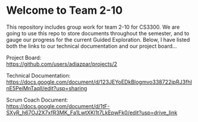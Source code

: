 # Welcome to Team 2-10
This repository includes group work for team 2-10 for CS3300. We are going to use this repo to store documents throughout the semester, and to gauge our progress for the current Guided Exploration. Below, I have listed both the links to our technical documentation and our project board...

Project Board:  
https://github.com/users/adiazpar/projects/2

Technical Documentation:  
https://docs.google.com/document/d/123JEYoEDkBlogmvo338722jpRJ3fhInE5PeiMnTaqlI/edit?usp=sharing

Scrum Coach Document:  
https://docs.google.com/document/d/1tF-SXyR_h67OJ2X7xfR3MK_Fa1LwtXKl1t7LkEpwFk0/edit?usp=drive_link
